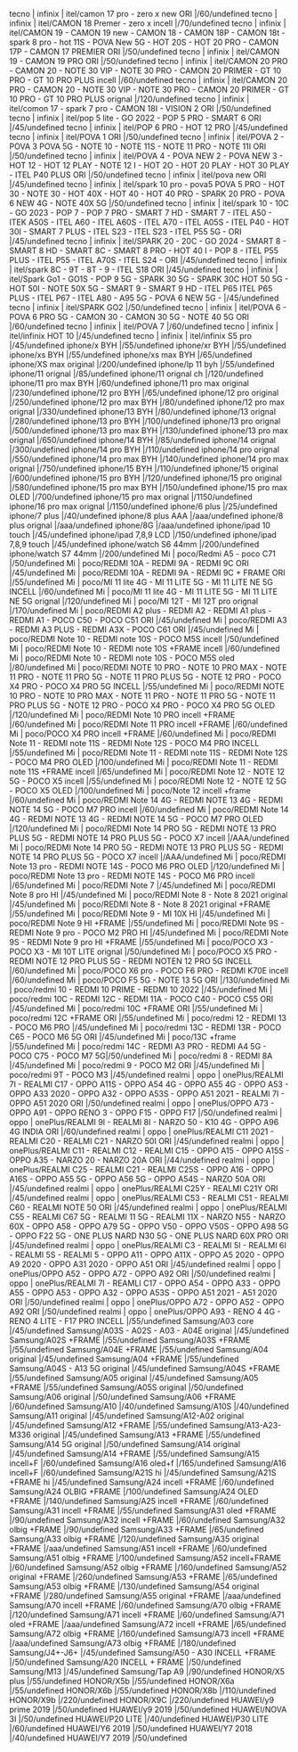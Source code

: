 tecno | infinix | itel/camon 17 pro - zero x new ORI |/60/undefined
tecno | infinix | itel/CAMON 18 Premer - zero x incell |/70/undefined
tecno | infinix | itel/CAMON 19 - CAMON 19 new - CAMON 18 - CAMON 18P - CAMON 18t - spark 8 pro - hot 11S - POVA New 5G - HOT 20S - HOT 20 PRO - CAMON 17P - CAMON 17 PREMIER ORI |/50/undefined
tecno | infinix | itel/CAMON 19 - CAMON 19 PRO ORI |/50/undefined
tecno | infinix | itel/CAMON 20 PRO - CAMON 20 - NOTE 30 VIP - NOTE 30 PRO - CAMON 20 PRIMER - GT 10 PRO - GT 10 PRO PLUS incell |/60/undefined
tecno | infinix | itel/CAMON 20 PRO - CAMON 20 - NOTE 30 VIP - NOTE 30 PRO - CAMON 20 PRIMER - GT 10 PRO - GT 10 PRO PLUS orignal |/120/undefined
tecno | infinix | itel/comon 17 - spark 7 pro - CAMON 18I - VISION 2 ORI |/50/undefined
tecno | infinix | itel/pop 5 lite - GO 2022 - POP 5 PRO - SMART 6 ORI |/45/undefined
tecno | infinix | itel/POP 6 PRO - HOT 12 PRO |/45/undefined
tecno | infinix | itel/POVA 1 ORI |/50/undefined
tecno | infinix | itel/POVA 2 - POVA 3 POVA 5G - NOTE 10 - NOTE 11S - NOTE 11 PRO - NOTE 11I ORI |/50/undefined
tecno | infinix | itel/POVA 4 - POVA NEW 2 - POVA NEW 3 - HOT 12 - HOT 12 PLAY - NOTE 12 I - HOT 2O - HOT 20 PLAY - HOT 30 PLAY - ITEL P40 PLUS ORI |/50/undefined
tecno | infinix | itel/pova new ORI |/45/undefined
tecno | infinix | itel/spark 10 pro - pova5 POVA 5 PRO - HOT 30 - NOTE 30 - HOT 40X - HOT 40 - HOT 40 PRO - SPARK 20 PRO - POVA 6 NEW 4G - NOTE 40X 5G |/50/undefined
tecno | infinix | itel/spark 10 - 10C - GO 2023 - POP 7 - POP 7 PRO - SMART 7 HD - SMART 7 - ITEL A50 - ITEK A50S - ITEL A60 - ITEL A60S - ITEL A70 - ITEL A05S - ITEL P40 - HOT 30I - SMART 7 PLUS - ITEL S23 - ITEL S23 - ITEL P55 5G - ORI |/45/undefined
tecno | infinix | itel/SPARK 20 - 20C - GO 2024 - SMART 8 -  SMART 8 HD - SMART 8C - SMART 8 PRO - HOT 40 I - POP 8 - ITEL P55 PLUS - ITEL P55 - ITEL A70S - ITEL S24 - ORI |/45/undefined
tecno | infinix | itel/spark 8C - 9T - 8T - 9 - ITEL S18 ORI |/45/undefined
tecno | infinix | itel/Spark Go1 - GO1S - POP 9 5G - SPARK 30 5G - SPARK 30C HOT 50 5G - HOT 50I - NOTE 50X 5G - SMART 9 - SMART 9 HD - ITEL P65 ITEL P65 PLUS - ITEL P67 - ITEL A80 - A95 5G - POVA 6 NEW 5G - |/45/undefined
tecno | infinix | itel/SPARK GO2 |/50/undefined
tecno | infinix | itel/POVA 6 - POVA 6 PRO 5G - CAMON 30 - CAMON 30 5G - NOTE 40 5G ORI |/60/undefined
tecno | infinix | itel/POVA 7 |/60/undefined
tecno | infinix | itel/infinix HOT 10 |/45/undefined
tecno | infinix | itel/infinix S5 pro |/45/undefined
iphone/x BYH |/55/undefined
iphone/xr BYH |/55/undefined
iphone/xs BYH |/55/undefined
iphone/xs max BYH |/65/undefined
iphone/XS max original |/200/undefined
iphone/Ip 11 byh |/55/undefined
iphone/11 orignal |/85/undefined
iphone/11 orignal ch |/120/undefined
iphone/11 pro max BYH |/60/undefined
iphone/11 pro max original |/230/undefined
iphone/12 pro BYH |/65/undefined
iphone/12 pro original |/250/undefined
iphone/12 pro max BYH |/80/undefined
iphone/12 pro max orignal |/330/undefined
iphone/13 BYH |/80/undefined
iphone/13 orignal |/280/undefined
iphone/13 pro BYH |/100/undefined
iphone/13 pro orignal |/500/undefined
iphone/13 pro max BYH |/130/undefined
iphone/13 pro max orignal |/650/undefined
iphone/14 BYH |/85/undefined
iphone/14 orignal |/300/undefined
iphone/14 pro BYH |/110/undefined
iphone/14 pro orignal |/550/undefined
iphone/14 pro max BYH |/140/undefined
iphone/14 pro max orignal |/750/undefined
iphone/15 BYH |/110/undefined
iphone/15 original |/600/undefined
iphone/15 pro BYH |/120/undefined
iphone/15 pro original |/580/undefined
iphone/15 pro max BYH |/150/undefined
iphone/15 pro max OLED |/700/undefined
iphone/15 pro max orignal |/1150/undefined
iphone/16 pro max orignal |/1150/undefined
iphone/6 plus |/25/undefined
iphone/7 plus |/40/undefined
iphone/8 plus AAA |/aaa/undefined
iphone/8 plus orignal |/aaa/undefined
iphone/8G |/aaa/undefined
iphone/ipad 10 touch |/45/undefined
iphone/ipad 7,8,9 LCD |/150/undefined
iphone/ipad 7,8,9 touch |/45/undefined
iphone/watch S6 44mm |/200/undefined
iphone/watch S7 44mm |/200/undefined
Mi | poco/Redmi A5 - poco C71 |/50/undefined
Mi | poco/REDMI 10A - REDMI 9A - REDMI 9C ORI |/45/undefined
Mi | poco/REDMI 10A - REDMI 9A - REDMI 9C + FRAME ORI |/55/undefined
Mi | poco/MI 11 lite 4G - MI 11 LITE 5G - MI 11 LITE NE 5G INCELL |/60/undefined
Mi | poco/MI 11 lite 4G - MI 11 LITE 5G - MI 11 LITE NE 5G  orignal |/120/undefined
Mi | poco/MI 12T - MI 12T pro orignal |/170/undefined
Mi | poco/REDMI A2 plus - REDMI A2 - REDMI A1 plus - REDMI A1 - POCO C50 - POCO C51 ORI |/45/undefined
Mi | poco/REDMI A3 - REDMI A3 PLUS - REDMI A3X - POCO C61 ORI |/45/undefined
Mi | poco/REDMI Note 10 - REDMI note 10S - POCO M5S incell |/50/undefined
Mi | poco/REDMI Note 10 - REDMI note 10S +FRAME incell |/60/undefined
Mi | poco/REDMI Note 10 - REDMI note 10S - POCO M5S oled |/80/undefined
Mi | poco/REDMI NOTE 10 PRO - NOTE 10 PRO MAX - NOTE 11 PRO - NOTE 11 PRO 5G - NOTE 11 PRO PLUS 5G - NOTE 12 PRO - POCO X4 PRO - POCO X4 PRO 5G INCELL |/55/undefined
Mi | poco/REDMI NOTE 10 PRO - NOTE 10 PRO MAX - NOTE 11 PRO - NOTE 11 PRO 5G - NOTE 11 PRO PLUS 5G - NOTE 12 PRO - POCO X4 PRO - POCO X4 PRO 5G OLED |/120/undefined
Mi | poco/REDMI Note 10  PRO incell +FRAME |/60/undefined
Mi | poco/REDMI Note 11  PRO incell +FRAME |/60/undefined
Mi | poco/POCO X4 PRO incell +FRAME |/60/undefined
Mi | poco/REDMI Note 11 - REDMI note 11S - REDMI Note 12S - POCO M4 PRO INCELL |/55/undefined
Mi | poco/REDMI Note 11 - REDMI note 11S - REDMI Note 12S - POCO M4 PRO OLED |/100/undefined
Mi | poco/REDMI Note 11 - REDMI note 11S +FRAME incell |/65/undefined
Mi | poco/REDMI Note 12 - NOTE 12 5G - POCO X5 incell |/55/undefined
Mi | poco/REDMI Note 12 - NOTE 12 5G - POCO X5 OLED |/100/undefined
Mi | poco/Note 12 incell +frame |/60/undefined
Mi | poco/REDMI Note 14 4G - REDMI NOTE 13 4G - REDMI NOTE 14 5G - POCO M7 PRO incell |/60/undefined
Mi | poco/REDMI Note 14 4G - REDMI NOTE 13 4G - REDMI NOTE 14 5G - POCO M7 PRO OLED |/120/undefined
Mi | poco/REDMI Note 14 PRO 5G - REDMI NOTE 13 PRO PLUS 5G - REDMI NOTE 14 PRO PLUS 5G - POCO X7 incell |/AAA/undefined
Mi | poco/REDMI Note 14 PRO 5G - REDMI NOTE 13 PRO PLUS 5G - REDMI NOTE 14 PRO PLUS 5G - POCO X7 incell |/AAA/undefined
Mi | poco/REDMI Note 13 pro - REDMI NOTE 14S - POCO M6 PRO OLED |/120/undefined
Mi | poco/REDMI Note 13 pro - REDMI NOTE 14S - POCO M6 PRO incell |/65/undefined
Mi | poco/REDMI Note 7 |/45/undefined
Mi | poco/REDMI Note 8 pro HI |/45/undefined
Mi | poco/REDMI Note 8 - Note 8 2021 original |/45/undefined
Mi | poco/REDMI Note 8 - Note 8 2021 original +FRAME |/55/undefined
Mi | poco/REDMI Note 9 - MI 10X HI |/45/undefined
Mi | poco/REDMI Note 9 HI +FRAME |/55/undefined
Mi | poco/REDMI Note 9S - REDMI Note 9 pro - POCO M2 PRO HI |/45/undefined
Mi | poco/REDMI Note 9S - REDMI Note 9 pro HI +FRAME |/55/undefined
Mi | poco/POCO X3 - POCO X3 - MI 10T LITE orignal |/50/undefined
Mi | poco/POCO X5 PRO - REDMI NOTE 12 PRO PLUS 5G - REDMI NOTEN 12 PRO 5G INCELL |/60/undefined
Mi | poco/POCO X6 pro - POCO F6 PRO - REDMI K70E incell |/60/undefined
Mi | poco/POCO F5 5G - NOTE 13 5G ORI |/130/undefined
Mi | poco/redmi 10 - REDMI 10 PRIME - REDMI 10 2022 |/45/undefined
Mi | poco/redmi 10C - REDMI 12C - REDMI 11A - POCO C40 - POCO C55 ORI |/45/undefined
Mi | poco/redmi 10C +FRAME ORI |/55/undefined
Mi | poco/redmi 12C +FRAME ORI |/55/undefined
Mi | poco/redmi 12 - REDMI 13 - POCO M6 PRO |/45/undefined
Mi | poco/redmi 13C - REDMI 13R - POCO C65 - POCO M6 5G ORI |/45/undefined
Mi | poco/13C +frame |/55/undefined
Mi | poco/redmi 14C - REDMI A3 PRO - REDMI A4 5G - POCO C75 - POCO M7 5G|/50/undefined
Mi | poco/redmi 8 - REDMI 8A |/45/undefined
Mi | poco/redmi 9 - POCO M2 ORI |/45/undefined
Mi | poco/redmi 9T - POCO M3 |/45/undefined
realmi | oppo | onePlus/REALMI 7I - REALMI C17 - OPPO A11S - OPPO A54 4G - OPPO A55 4G - OPPO A53 - OPPO A33 2020 - OPPO A32 - OPPO A53S - OPPO A51 2021 - REALMI 7I - OPPO A51 2020 ORI |/50/undefined
realmi | oppo | onePlus/OPPO A73 - OPPO A91 - OPPO RENO 3 - OPPO F15 - OPPO F17 |/50/undefined
realmi | oppo | onePlus/REALMI 9I - REALMI 8I - NARZO 50 - K10 4G - OPPO A96 4G INDIA ORI |/60/undefined
realmi | oppo | onePlus/REALMI C11 2021 - REALMI C20 - REALMI C21 - NARZO 50I ORI |/45/undefined
realmi | oppo | onePlus/REALMI C11 - REALMI C12 - REALMI C15 - OPPO A15 - OPPO A15S - OPPO A35 - NARZO 20 - NARZO 20A ORI |/44/undefined
realmi | oppo | onePlus/REALMI C25 - REALMI C21 - REALMI C25S - OPPO A16 - OPPO A16S - OPPO A55 5G - OPPO A56 5G - OPPO A54S - NARZO 50A ORI |/45/undefined
realmi | oppo | onePlus/REALMI C25Y - REALMI C21Y ORI |/45/undefined
realmi | oppo | onePlus/REALMI C53 - REALMI C51 - REALMI C60 - REALMI NOTE 50 ORI |/45/undefined
realmi | oppo | onePlus/REALMI C55 - REALMI C67 5G - REALMI 11 5G - REALMI 11X - NARZO N55 - NARZO 60X - OPPO A58 - OPPO A79 5G - OPPO V50 - OPPO V50S - OPPO A98 5G - OPPO F22 5G - ONE PLUS NARD N30 5G - ONE PLUS NARD 60X PRO ORI |/45/undefined
realmi | oppo | onePlus/REALMI C3 - REALMI 5I - REALMI 6I - REALMI 5S - REALMI 5 - OPPO A11 - OPPO A11X - OPPO A5 2020 - OPPO A9 2020 - OPPO A31 2020 - OPPO A51 ORI |/45/undefined
realmi | oppo | onePlus/OPPO A52 - OPPO A72 - OPPO A92 ORI |/50/undefined
realmi | oppo | onePlus/REALMI 7I - REAMLI C17 - OPPO A54 - OPPO A33 - OPPO A55 - OPPO A53 - OPPO A32 - OPPO A53S - OPPO A51 2021 - A51 2020 ORI |/50/undefined
realmi | oppo | onePlus/OPPO A72 - OPPO A52 - OPPO A92 ORI |/50/undefined
realmi | oppo | onePlus/OPPO A93 - RENO 4 4G - RENO 4 LITE - F17 PRO INCELL |/55/undefined
Samsung/A03 core |/45/undefined
Samsung/A03S - A02S - A03 - A04E original |/45/undefined
Samsung/A02S +FRAME |/55/undefined
Samsung/A03S +FRAME |/55/undefined
Samsung/A04E +FRAME |/55/undefined
Samsung/A04 original |/45/undefined
Samsung/A04 +FRAME |/55/undefined
Samsung/A04S - A13 5G original |/45/undefined
Samsung/A04S +FRAME |/55/undefined
Samsung/A05 original |/45/undefined
Samsung/A05 +FRAME |/55/undefined
Samsung/A05S original |/50/undefined
Samsung/A06 original |/50/undefined
Samsung/A06 +FRAME |/60/undefined
Samsung/A10 |/40/undefined
Samsung/A10S |/40/undefined
Samsung/A11 original |/45/undefined
Samsung/A12-A02 original |/45/undefined
Samsung/A12 +FRAME |/55/undefined
Samsung/A13-A23-M336 original |/45/undefined
Samsung/A13 +FRAME |/55/undefined
Samsung/A14 5G original |/50/undefined
Samsung/A14 original |/45/undefined
Samsung/A14 +FRAME |/55/undefined
Samsung/A15 incell+F |/60/undefined
Samsung/A16 oled+f |/165/undefined
Samsung/A16 incell+F |/60/undefined
Samsung/A21S hi |/45/undefined
Samsung/A21S +FRAME hi |/45/undefined
Samsung/A24 incell +FRAME |/60/undefined
Samsung/A24 OLBIG +FRAME |/100/undefined
Samsung/A24 OLED +FRAME |/140/undefined
Samsung/A25 incell +FRAME |/60/undefined
Samsung/A31 incell +FRAME |/55/undefined
Samsung/A31 oled +FRAME |/90/undefined
Samsung/A32 incell +FRAME |/60/undefined
Samsung/A32 olbig +FRAME |/90/undefined
Samsung/A33 +FRAME |/65/undefined
Samsung/A33 olbig +FRAME |/120/undefined
Samsung/A35 original +FRAME |/aaa/undefined
Samsung/A51 incell +FRAME |/60/undefined
Samsung/A51 olbig +FRAME |/100/undefined
Samsung/A52 incell+FRAME |/60/undefined
Samsung/A52 olbig +FRAME |/160/undefined
Samsung/A52 original +FRAME |/260/undefined
Samsung/A53 +FRAME |/65/undefined
Samsung/A53 olbig +FRAME |/130/undefined
Samsung/A54 original +FRAME |/280/undefined
Samsung/A55 original +FRAME |/aaa/undefined
Samsung/A70 incell +FRAME |/60/undefined
Samsung/A70 olbig +FRAME |/120/undefined
Samsung/A71 incell +FRAME |/60/undefined
Samsung/A71 oled +FRAME |/aaa/undefined
Samsung/A72 incell +FRAME |/65/undefined
Samsung/A72 olbig +FRAME |/160/undefined
Samsung/A73 incell +FRAME |/aaa/undefined
Samsung/A73 olbig +FRAME |/180/undefined
Samsung/J4+-J6+ |/45/undefined
Samsung/A50 - A30 INCELL +FRAME |/50/undefined
Samsung/A20 INCELL + FRAME |/50/undefined
Samsung/M13 |/45/undefined
Samsung/Tap A9 |/90/undefined
HONOR/X5 plus |/55/undefined
HONOR/X5b |/55/undefined
HONOR/X6a |/55/undefined
HONOR/X6b |/55/undefined
HONOR/X8b |/110/undefined
HONOR/X9b |/220/undefined
HONOR/X9C |/220/undefined
HUAWEI/y9 prime 2019 |/50/undefined
HUAWEI/y9 2019 |/50/undefined
HUAWEI/NOVA 3I |/50/undefined
HUAWEI/P20 LITE |/40/undefined
HUAWEI/P30 LITE |/60/undefined
HUAWEI/Y6 2019 |/50/undefined
HUAWEI/Y7 2018 |/40/undefined
HUAWEI/Y7 2019 |/50/undefined
